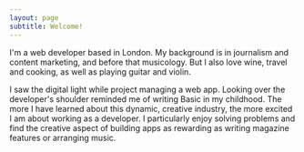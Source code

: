```yaml
---
layout: page
subtitle: Welcome!
---
```


I'm a web developer based in London. My background is in journalism and content marketing, and before that musicology. But I also love wine, travel and cooking, as well as playing guitar and violin.


I saw the digital light while <span class="white">project managing a web app</span>. Looking over the developer's shoulder reminded me of <span class="white">writing Basic in my childhood</span>. The more I have learned about this dynamic, creative industry, the more excited I am about working as a developer. I particularly enjoy solving problems and find the creative aspect of building apps as rewarding as writing magazine features or arranging music.